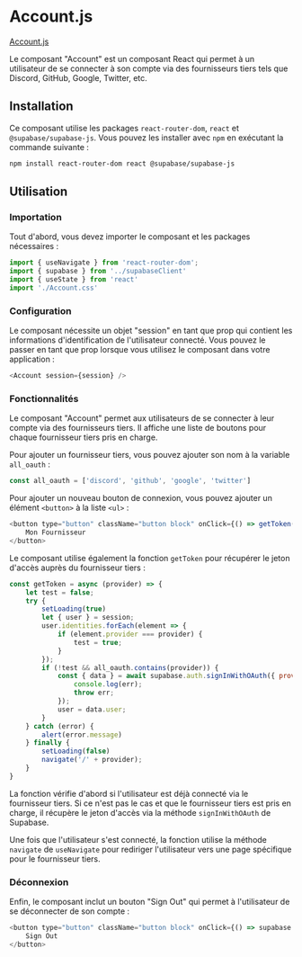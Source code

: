 # Account.js
[Account.js](../../src/pages/Account.js)

Le composant "Account" est un composant React qui permet à un utilisateur de se connecter à son compte via des fournisseurs tiers tels que Discord, GitHub, Google, Twitter, etc.

## Installation
Ce composant utilise les packages `react-router-dom`, `react` et `@supabase/supabase-js`. Vous pouvez les installer avec `npm` en exécutant la commande suivante :

```bash
npm install react-router-dom react @supabase/supabase-js
```

## Utilisation

### Importation

Tout d'abord, vous devez importer le composant et les packages nécessaires :

```js
import { useNavigate } from 'react-router-dom';
import { supabase } from '../supabaseClient'
import { useState } from 'react'
import './Account.css'
```

### Configuration
Le composant nécessite un objet "session" en tant que prop qui contient les informations d'identification de l'utilisateur connecté. Vous pouvez le passer en tant que prop lorsque vous utilisez le composant dans votre application :

```js
<Account session={session} />
```

### Fonctionnalités
Le composant "Account" permet aux utilisateurs de se connecter à leur compte via des fournisseurs tiers. Il affiche une liste de boutons pour chaque fournisseur tiers pris en charge.

Pour ajouter un fournisseur tiers, vous pouvez ajouter son nom à la variable `all_oauth` :

```js
const all_oauth = ['discord', 'github', 'google', 'twitter']
```

Pour ajouter un nouveau bouton de connexion, vous pouvez ajouter un élément `<button>` à la liste `<ul>` :

```js
<button type="button" className="button block" onClick={() => getToken("monfournisseur")}>
    Mon Fournisseur
</button>
```

Le composant utilise également la fonction `getToken` pour récupérer le jeton d'accès auprès du fournisseur tiers :

```js
const getToken = async (provider) => {
    let test = false;
    try {
        setLoading(true)
        let { user } = session;
        user.identities.forEach(element => {
            if (element.provider === provider) {
                test = true;
            }
        });
        if (!test && all_oauth.contains(provider)) {
            const { data } = await supabase.auth.signInWithOAuth({ provider: provider }).catch(err => {
                console.log(err);
                throw err;
            });
            user = data.user;
        }
    } catch (error) {
        alert(error.message)
    } finally {
        setLoading(false)
        navigate('/' + provider);
    }
}
```

La fonction vérifie d'abord si l'utilisateur est déjà connecté via le fournisseur tiers. Si ce n'est pas le cas et que le fournisseur tiers est pris en charge, il récupère le jeton d'accès via la méthode `signInWithOAuth` de Supabase.

Une fois que l'utilisateur s'est connecté, la fonction utilise la méthode `navigate` de `useNavigate` pour rediriger l'utilisateur vers une page spécifique pour le fournisseur tiers.

### Déconnexion
Enfin, le composant inclut un bouton "Sign Out" qui permet à l'utilisateur de se déconnecter de son compte :

```js
<button type="button" className="button block" onClick={() => supabase.auth.signOut()}>
    Sign Out
</button>
```
